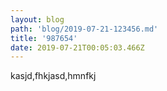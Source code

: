 ```yaml
---
layout: blog
path: 'blog/2019-07-21-123456.md'
title: '987654'
date: 2019-07-21T00:05:03.466Z
---
```

kasjd,fhkjasd,hmnfkj
